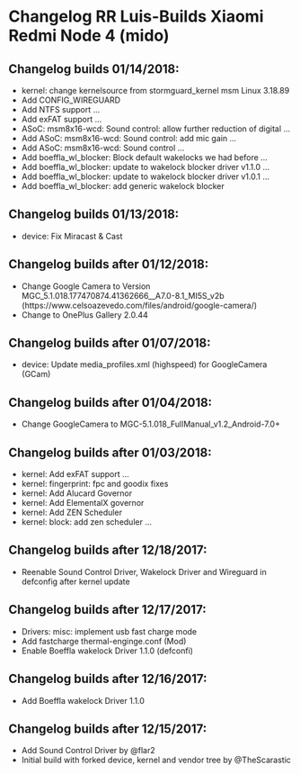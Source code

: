<h1>Changelog RR Luis-Builds Xiaomi Redmi Node 4 (mido)</h1>
<p></p>
<h2>Changelog builds 01/14/2018:</h2>
<ul>
<li>kernel: change kernelsource from stormguard_kernel msm Linux 3.18.89</li>
<li>Add CONFIG_WIREGUARD</li>
<li>Add NTFS support  …</li>
<li>Add exFAT support  …</li>
<li>ASoC: msm8x16-wcd: Sound control: allow further reduction of digital …</li>
<li>Add ASoC: msm8x16-wcd: Sound control: add mic gain  …</li>
<li>Add ASoC: msm8x16-wcd: Sound control  …</li>
<li>Add boeffla_wl_blocker: Block default wakelocks we had before  …</li>
<li>Add boeffla_wl_blocker: update to wakelock blocker driver v1.1.0  …</li>
<li>Add boeffla_wl_blocker: update to wakelock blocker driver v1.0.1  …</li>
<li>Add boeffla_wl_blocker: add generic wakelock blocker </li>
</ul>

<h2>Changelog builds 01/13/2018:</h2>
<ul>
 <li>device: Fix Miracast & Cast</li>
</ul>

<h2>Changelog builds after 01/12/2018:</h2>
<ul>
<li>Change Google Camera to Version MGC_5.1.018.177470874.41362666__A7.0-8.1_MI5S_v2b (https://www.celsoazevedo.com/files/android/google-camera/)</li>
<li>Change to OnePlus Gallery 2.0.44</li>
</ul>

<h2>Changelog builds after 01/07/2018:</h2>
<ul>
 <li>device: Update media_profiles.xml (highspeed) for GoogleCamera (GCam)</li>
</ul>

<h2>Changelog builds after 01/04/2018:</h2>
<ul>
 <li>Change GoogleCamera to MGC-5.1.018_FullManual_v1.2_Android-7.0+</li>
</ul>

<h2>Changelog builds after 01/03/2018:</h2>
<ul>
<li>kernel: Add exFAT support  …</li>
<li>kernel: fingerprint: fpc and goodix fixes</li>
<li>kernel: Add Alucard Governor</li>
<li>kernel: Add ElementalX governor</li>
<li>kernel: Add ZEN Scheduler</li>
<li>kernel: block: add zen scheduler  … </li>
</ul>

<h2>Changelog builds after 12/18/2017:</h2>
<ul>
<li>Reenable Sound Control Driver, Wakelock Driver and Wireguard in defconfig after kernel update</li>
</ul>

<h2>Changelog builds after 12/17/2017:</h2>
<ul>
 <li>Drivers: misc: implement usb fast charge mode</li>
 <li>Add fastcharge thermal-enginge.conf (Mod)</li>
 <li>Enable Boeffla wakelock Driver 1.1.0 (defconfi)</li>
</ul>

<h2>Changelog builds after 12/16/2017:</h2>
<ul>
<li>Add Boeffla wakelock Driver 1.1.0</li>
</ul>

<h2>Changelog builds after 12/15/2017:</h2>
<ul>
<li>Add Sound Control Driver by @flar2</li>
<li>Initial build with forked device, kernel and vendor tree by @TheScarastic
</ul>
